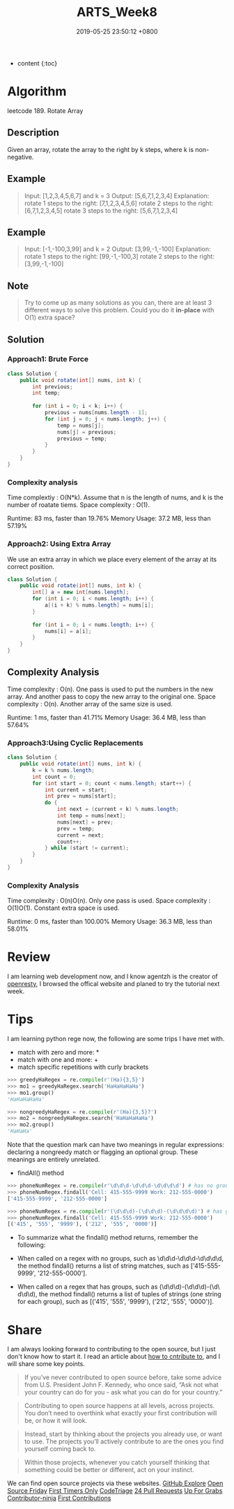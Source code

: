 ﻿---
layout: post
title:  "ARTS_Week8"
date:   2019-05-25 23:50:12 +0800
categories: ARTS
tags: ARTS Python openresty
---

* content
{:toc}

# Algorithm
leetcode 189. Rotate Array

## Description
Given an array, rotate the array to the right by k steps, where k is non-negative.

## Example
> Input: [1,2,3,4,5,6,7] and k = 3
Output: [5,6,7,1,2,3,4]
Explanation:
rotate 1 steps to the right: [7,1,2,3,4,5,6]
rotate 2 steps to the right: [6,7,1,2,3,4,5]
rotate 3 steps to the right: [5,6,7,1,2,3,4]

## Example
> Input: [-1,-100,3,99] and k = 2
Output: [3,99,-1,-100]
Explanation: 
rotate 1 steps to the right: [99,-1,-100,3]
rotate 2 steps to the right: [3,99,-1,-100]

## Note
> Try to come up as many solutions as you can, there are at least 3 different ways to solve this problem.
Could you do it **in-place** with O(1) extra space?

## Solution
### Approach1: Brute Force
```java
class Solution {
    public void rotate(int[] nums, int k) {
        int previous;
        int temp;
        
        for (int i = 0; i < k; i++) {
            previous = nums[nums.length - 1];
            for (int j = 0; j < nums.length; j++) {
                temp = nums[j];
                nums[j] = previous;
                previous = temp;
            }
        }
    }
}
```

### Complexity analysis
Time complextiy : O(N*k). Assume that n is the length of nums, and k is the number of roatate tiems.
Space complexity : O(1).

Runtime: 83 ms, faster than 19.76% 
Memory Usage: 37.2 MB, less than 57.19%

### Approach2: Using Extra Array 
We use an extra array in which we place every element of the array at its correct position.

```java
class Solution {
    public void rotate(int[] nums, int k) {
        int[] a = new int[nums.length];
        for (int i = 0; i < nums.length; i++) {
            a[(i + k) % nums.length] = nums[i];
        }
        
        for (int i = 0; i < nums.length; i++) {
            nums[i] = a[i];
        }
    }
}
```

## Complexity Analysis
Time complexity : O(n). One pass is used to put the numbers in the new array. And another pass to copy the new array to the original one.
Space complexity : O(n). Another array of the same size is used.

Runtime: 1 ms, faster than 41.71%
Memory Usage: 36.4 MB, less than 57.64% 

### Approach3:Using Cyclic Replacements 
```java
class Solution {
    public void rotate(int[] nums, int k) {
        k = k % nums.length;
        int count = 0;
        for (int start = 0; count < nums.length; start++) {
            int current = start;
            int prev = nums[start];
            do {
                int next = (current + k) % nums.length;
                int temp = nums[next];
                nums[next] = prev;
                prev = temp;
                current = next;
                count++;
            } while (start != current);
        }
    }
}
```

### Complexity Analysis
Time complexity : O(n)O(n). Only one pass is used.
Space complexity : O(1)O(1). Constant extra space is used.

Runtime: 0 ms, faster than 100.00% 
Memory Usage: 36.3 MB, less than 58.01% 

# Review
I am learning web development now, and I know agentzh is the creator of [openresty][1], I browsed the offical website and planed to try the tutorial next week.

# Tips
I am learning python rege now, the following are some trips I have met with.

 - match with zero and more: *
 - match with one and more: +
 - match specific repetitions with curly brackets
```python
>>> greedyHaRegex = re.compile(r'(Ha){3,5}')
>>> mo1 = greedyHaRegex.search('HaHaHaHaHa')
>>> mo1.group()
'HaHaHaHaHa'

>>> nongreedyHaRegex = re.compile(r'(Ha){3,5}?')
>>> mo2 = nongreedyHaRegex.search('HaHaHaHaHa')
>>> mo2.group()
'HaHaHa'
```
Note that the question mark can have two meanings in regular expressions: declaring a nongreedy match or flagging an optional group. These meanings are entirely unrelated.

 - findAll() method
```python
>>> phoneNumRegex = re.compile(r'\d\d\d-\d\d\d-\d\d\d\d') # has no groups
>>> phoneNumRegex.findall('Cell: 415-555-9999 Work: 212-555-0000')
['415-555-9999', '212-555-0000']

>>> phoneNumRegex = re.compile(r'(\d\d\d)-(\d\d\d)-(\d\d\d\d)') # has groups
>>> phoneNumRegex.findall('Cell: 415-555-9999 Work: 212-555-0000')
[('415', '555', '9999'), ('212', '555', '0000')]
```

 - To summarize what the findall() method returns, remember the following:

  - When called on a regex with no groups, such as \d\d\d-\d\d\d-\d\d\d\d, the method findall() returns a list of string matches, such as ['415-555-9999', '212-555-0000'].

  - When called on a regex that has groups, such as (\d\d\d)-(\d\d\d)-(\d\ d\d\d), the method findall() returns a list of tuples of strings (one string for each group), such as [('415', '555', '9999'), ('212', '555', '0000')].



# Share
I am always looking forward to contributing to the open source, but I just don't know how to start it. I read an article about [how to cntribute to][2], and I will share some key points.

> If you’ve never contributed to open source before, take some advice from U.S. President John F. Kennedy, who once said, “Ask not what your country can do for you - ask what you can do for your country.”

> Contributing to open source happens at all levels, across projects. You don’t need to overthink what exactly your first contribution will be, or how it will look.

> Instead, start by thinking about the projects you already use, or want to use. The projects you’ll actively contribute to are the ones you find yourself coming back to.

> Within those projects, whenever you catch yourself thinking that something could be better or different, act on your instinct.

We can find open source projects via these websites.
[GitHub Explore][3]
[Open Source Friday][4]
[First Timers Only][5]
[CodeTriage][6]
[24 Pull Requests][7]
[Up For Grabs][8]
[Contributor-ninja][9]
[First Contributions][10]


  [1]: https://openresty.org/en/getting-started.html
  [2]: https://opensource.guide/how-to-contribute/
  [3]: https://github.com/explore/
  [4]: https://opensourcefriday.com/
  [5]: https://www.firsttimersonly.com/
  [6]: https://www.codetriagew.firsttimersonly.com/
  [7]: https://24pullrequests.com/
  [8]: https://up-for-grabs.net/
  [9]: https://contributor.ninja/
  [10]: https://firstcontributions.github.io/